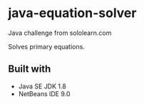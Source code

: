# java-equation-solver
Java challenge from sololearn.com

Solves primary equations.

## Built with

 - Java SE JDK 1.8
 - NetBeans IDE 9.0
